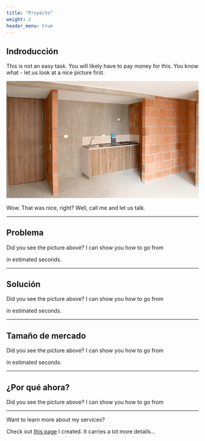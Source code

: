 ```yaml
---
title: "Proyecto"
weight: 2
header_menu: true
---
```


## Indroducción

This is not an easy task. You will likely have to pay money for this. You know what - let us look at a nice picture first.

![Imagen de un apto gris ;-)](images/apto.png)

Wow. That was nice, right? Well, call me and let us talk.

---

## Problema

Did you see the picture above? I can show you how to go from



in estimated seconds.

---
## Solución

Did you see the picture above? I can show you how to go from


in estimated seconds.

---
## Tamaño de mercado

Did you see the picture above? I can show you how to go from


in estimated seconds.

---
## ¿Por qué ahora?

Did you see the picture above? I can show you how to go from



---

Want to learn more about my services?

Check out [this page](services) I created. It carries a lot more details...
